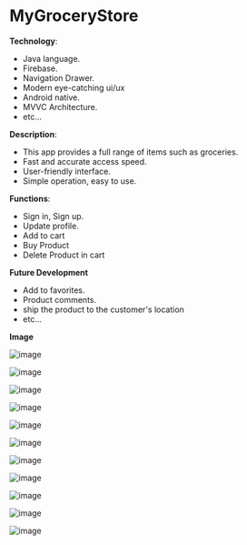 # MyGroceryStore
 **Technology**: 
- Java language.
- Firebase.
- Navigation Drawer.
- Modern eye-catching ui/ux
- Android native.
- MVVC Architecture.
- etc...

**Description**:
* This app provides a full range of items such as groceries.
* Fast and accurate access speed.
* User-friendly interface.
* Simple operation, easy to use.

**Functions**:
* Sign in, Sign up.
* Update profile.
* Add to cart
* Buy Product
* Delete Product in cart


**Future Development**
* Add to favorites.
* Product comments.
* ship the product to the customer's location
* etc...

**Image**


![image](https://user-images.githubusercontent.com/57392339/226110385-61070f2d-45c2-4315-a710-b4fc2d92ec2e.png)


![image](https://user-images.githubusercontent.com/57392339/226109547-63172de6-6e91-46a8-bb82-8a5d5d96d361.png)


![image](https://user-images.githubusercontent.com/57392339/226092900-c6f0e485-14b5-4592-8cc9-49ac612431cc.png)


![image](https://user-images.githubusercontent.com/57392339/226095304-0b24001b-c670-4913-b398-32e5816409f1.png)


![image](https://user-images.githubusercontent.com/57392339/226110665-65dd39f7-71f0-42fa-b7bf-0705e84b500f.png)


![image](https://user-images.githubusercontent.com/57392339/226109699-49e6592b-3dbc-460c-ae7c-58c48c062eaf.png)


![image](https://user-images.githubusercontent.com/57392339/226109878-65f2c79b-d404-4c37-b2f9-a66812d1de2d.png)


![image](https://user-images.githubusercontent.com/57392339/226110064-35a31d05-504d-4c38-afc7-429dab0bbf93.png)


![image](https://user-images.githubusercontent.com/57392339/226110137-5b9ab4fd-61f6-450f-bf1a-8f2ddb97769d.png)


![image](https://user-images.githubusercontent.com/57392339/226109979-ab095d47-668c-44aa-93c5-e6644b185104.png)


![image](https://user-images.githubusercontent.com/57392339/226110244-621cba79-b214-4b08-8fb9-47fda46852f1.png)


